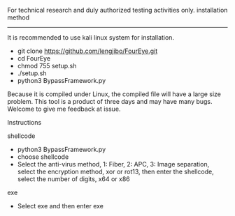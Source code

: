 For technical research and duly authorized testing activities only. 
installation method
____________________________________________________________________

It is recommended to use kali linux system for installation.

   - git clone https://github.com/lengjibo/FourEye.git
   - cd FourEye
   - chmod 755 setup.sh
   - ./setup.sh
   - python3 BypassFramework.py


Because it is compiled under Linux, the compiled file will have a large size problem. This tool is a product of three days and may have many bugs. Welcome to give me feedback at issue.

Instructions

shellcode

- python3 BypassFramework.py
- choose shellcode
- Select the anti-virus method, 1: Fiber, 2: APC, 3: Image separation, select the encryption method, xor or rot13, then enter the shellcode, select the number of digits, x64 or x86

exe

- Select exe and then enter exe
